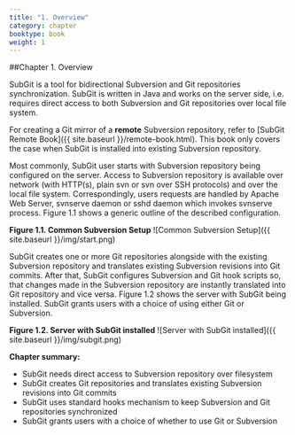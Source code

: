 ```yaml
---
title: "1. Overview"
category: chapter
booktype: book
weight: 1
---
```

##Chapter 1. Overview

SubGit is a tool for bidirectional Subversion and Git repositories synchronization. SubGit is written in Java and works on the server side, i.e. requires direct access to both Subversion and Git repositories over local file system.

For creating a Git mirror of a **remote** Subversion repository, refer to [SubGit Remote Book]({{ site.baseurl }}/remote-book.html). This book only covers the case when SubGit is installed into existing Subversion repository.

Most commonly, SubGit user starts with Subversion repository being configured on the server. Access to Subversion repository is available over network (with HTTP(s), plain svn or svn over SSH protocols) and over the local file system. Correspondingly, users requests are handled by Apache Web Server, svnserve daemon or sshd daemon which invokes svnserve process. Figure 1.1 shows a generic outline of the described configuration.

**Figure 1.1. Common Subversion Setup**
![Common Subversion Setup]({{ site.baseurl }}/img/start.png)

SubGit creates one or more Git repositories alongside with the existing Subversion repository and translates existing Subversion revisions into Git commits. After that, SubGit configures Subversion and Git hook scripts so, that changes made in the Subversion repository are instantly translated into Git repository and vice versa. Figure 1.2 shows the server with SubGit being installed. SubGit grants users with a choice of using either Git or Subversion.

**Figure 1.2. Server with SubGit installed**
![Server with SubGit installed]({{ site.baseurl }}/img/subgit.png)

**Chapter summary:**

+ SubGit needs direct access to Subversion repository over filesystem
+ SubGit creates Git repositories and translates existing Subversion revisions into Git commits
+ SubGit uses standard hooks mechanism to keep Subversion and Git repositories synchronized
+ SubGit grants users with a choice of whether to use Git or Subversion
